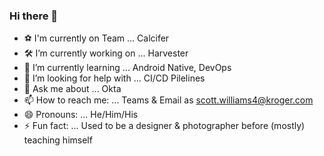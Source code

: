### Hi there 👋

- ⚽️ I'm currently on Team ... Calcifer
- 🛠 I’m currently working on ... Harvester
- 🌱 I’m currently learning ... Android Native, DevOps
- 🤔 I’m looking for help with ... CI/CD Pilelines
- 💬 Ask me about ... Okta
- 📫 How to reach me: ... Teams & Email as scott.williams4@kroger.com
- 😄 Pronouns: ... He/Him/His
- ⚡ Fun fact: ... Used to be a designer & photographer before (mostly) teaching himself 
